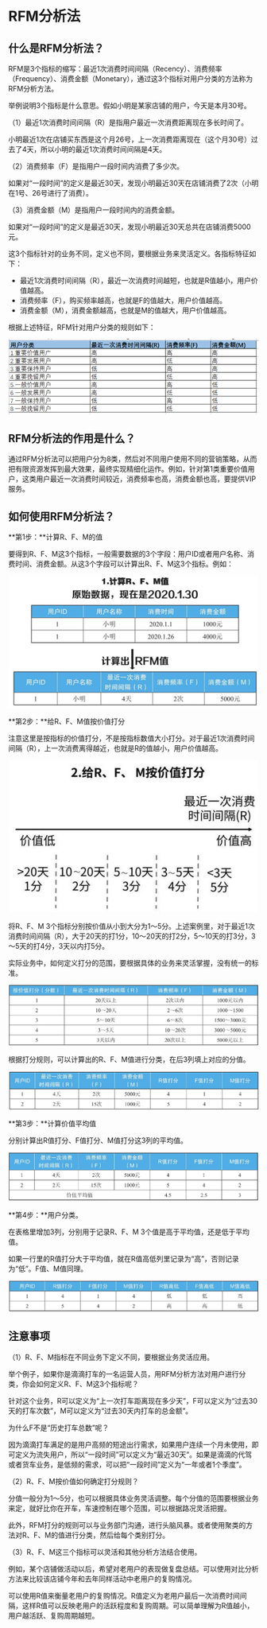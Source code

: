 # RFM分析法

## 什么是RFM分析法？

RFM是3个指标的缩写：最近1次消费时间间隔（Recency）、消费频率（Frequency）、消费金额（Monetary），通过这3个指标对用户分类的方法称为RFM分析方法。

举例说明3个指标是什么意思。假如小明是某家店铺的用户，今天是本月30号。

（1）最近1次消费时间间隔（R）是指用户最近一次消费距离现在多长时间了。

小明最近1次在店铺买东西是这个月26号，上一次消费距离现在（这个月30号）过去了4天，所以小明的最近1次消费时间间隔是4天。

（2）消费频率（F）是指用户一段时间内消费了多少次。

如果对“一段时间”的定义是最近30天，发现小明最近30天在店铺消费了2次（小明在1号、26号进行了消费）。

（3）消费金额（M）是指用户一段时间内的消费金额。

如果对“一段时间”的定义是最近30天，发现小明最近30天总共在店铺消费5000元。

这3个指标针对的业务不同，定义也不同，要根据业务来灵活定义。各指标特征如下：

- 最近1次消费时间间隔（R），最近一次消费时间越短，也就是R值越小，用户价值越高。
- 消费频率（F），购买频率越高，也就是F的值越大，用户价值越高。
- 消费金额（M），消费金额越高，也就是M的值越大，用户价值越高。

根据上述特征，RFM针对用户分类的规则如下：

![RFM分析法-图1](../../images/rfm_analysis_1.png)

## RFM分析法的作用是什么？

通过RFM分析法可以把用户分为8类，然后对不同用户使用不同的营销策略，从而把有限资源发挥到最大效果，最终实现精细化运作。例如，针对第1类重要价值用户，这类用户最近一次消费时间较近，消费频率也高，消费金额也高，要提供VIP服务。

## 如何使用RFM分析法？

**第1步：**计算R、F、M的值

要得到R、F、M这3个指标，一般需要数据的3个字段：用户ID或者用户名称、消费时间、消费金额。从这3个字段可以计算出R、F、M这3个指标。例如：

![RFM分析法-图2](../../images/rfm_analysis_2.png)

**第2步：**给R、F、M值按价值打分

注意这里是按指标的价值打分，不是按指标数值大小打分。对于最近1次消费时间间隔（R），上一次消费离得越近，也就是R的值越小，用户价值越高。

![RFM分析法-图3](../../images/rfm_analysis_3.png)

将R、F、M 3个指标分别按价值从小到大分为1～5分。上述案例里，对于最近1次消费时间间隔（R），大于20天的打1分，10～20天的打2分，5～10天的打3分，3～5天的打4分，3天以内打5分。

实际业务中，如何定义打分的范围，要根据具体的业务来灵活掌握，没有统一的标准。

![RFM分析法-图4](../../images/rfm_analysis_4.png)

根据打分规则，可以计算出的R、F、M值进行分类，在后3列填上对应的分值。

![RFM分析法-图5](../../images/rfm_analysis_5.png)

**第3步：**计算价值平均值

分别计算出R值打分、F值打分、M值打分这3列的平均值。

![RFM分析法-图6](../../images/rfm_analysis_6.png)

**第4步：**用户分类。

在表格里增加3列，分别用于记录R、F、M 3个值是高于平均值，还是低于平均值。

如果一行里的R值打分大于平均值，就在R值高低列里记录为“高”，否则记录为“低”。F值、M值同理。

![RFM分析法-图7](../../images/rfm_analysis_7.png)

## 注意事项

（1）R、F、M指标在不同业务下定义不同，要根据业务灵活应用。

举个例子，如果你是滴滴打车的一名运营人员，用RFM分析方法对用户进行分类，你会如何定义R、F、M这3个指标呢？

针对这个业务，R可以定义为“上一次打车距离现在多少天”，F可以定义为“过去30天的打车次数”，M可以定义为“过去30天内打车的总金额”。

为什么F不是“历史打车总数”呢？

因为滴滴打车满足的是用户高频的短途出行需求，如果用户连续一个月未使用，即可定义为流失用户，所以“一段时间”可以定义为“最近30天”。如果是滴滴的代驾或者货车业务，是低频的需求，可以把“一段时间”定义为“一年或者1个季度”。

（2）R、F、M按价值如何确定打分规则？

分值一般分为1～5分，也可以根据具体业务灵活调整。每个分值的范围要根据业务来定，就好比你在开车，车速控制在哪个范围，可以根据路况灵活把握。

此外，RFM打分的规则可以与业务部门沟通，进行头脑风暴。或者使用聚类的方法对R、F、M的值进行分类，然后给每个类别打分。

（3）R、F、M这三个指标可以灵活和其他分析方法结合使用。

例如，某个店铺做活动以后，希望对老用户的表现做复盘总结。可以使用对比分析方法来比较该店铺今年和去年同样活动中老用户的复购情况。

可以使用R值来衡量老用户的复购情况。R值定义为老用户最后一次消费时间间隔，这样R值可以反映老用户的活跃程度和复购周期。可以简单理解为R值越小，用户越活跃、复购周期越短。

